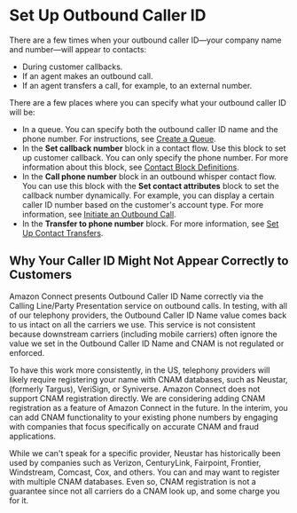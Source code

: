 # Set Up Outbound Caller ID<a name="queues-callerid"></a>

There are a few times when your outbound caller ID—your company name and number—will appear to contacts:
+ During customer callbacks\.
+ If an agent makes an outbound call\.
+ If an agent transfers a call, for example, to an external number\.

There are a few places where you can specify what your outbound caller ID will be:
+ In a queue\. You can specify both the outbound caller ID name and the phone number\. For instructions, see [Create a Queue](create-queue.md)\.
+ In the **Set callback number** block in a contact flow\. Use this block to set up customer callback\. You can only specify the phone number\. For more information about this block, see [Contact Block Definitions](contact-blocks.md)\. 
+ In the **Call phone number** block in an outbound whisper contact flow\. You can use this block with the **Set contact attributes** block to set the callback number dynamically\. For example, you can display a certain caller ID number based on the customer's account type\. For more information, see [Initiate an Outbound Call](using-call-number-block.md)\. 
+ In the **Transfer to phone number** block\. For more information, see [Set Up Contact Transfers](transfer.md)\. 

## Why Your Caller ID Might Not Appear Correctly to Customers<a name="w17aac20c19c23c11"></a>

Amazon Connect presents Outbound Caller ID Name correctly via the Calling Line/Party Presentation service on outbound calls\. In testing, with all of our telephony providers, the Outbound Caller ID Name value comes back to us intact on all the carriers we use\. This service is not consistent because downstream carriers \(including mobile carriers\) often ignore the value we set in the Outbound Caller ID Name and CNAM is not regulated or enforced\. 

To have this work more consistently, in the US, telephony providers will likely require registering your name with CNAM databases, such as Neustar, \(formerly Targus\), VeriSign, or Syniverse\. Amazon Connect does not support CNAM registration directly\. We are considering adding CNAM registration as a feature of Amazon Connect in the future\. In the interim, you can add CNAM functionality to your existing phone numbers by engaging with companies that focus specifically on accurate CNAM and fraud applications\. 

While we can't speak for a specific provider, Neustar has historically been used by companies such as Verizon, CenturyLink, Fairpoint, Frontier, Windstream, Comcast, Cox, and others\. You can and may want to register with multiple CNAM databases\. Even so, CNAM registration is not a guarantee since not all carriers do a CNAM look up, and some charge you for it\.